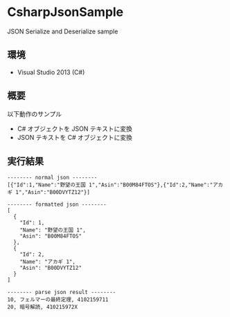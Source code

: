 # CsharpJsonSample
JSON Serialize and Deserialize sample

## 環境
- Visual Studio 2013 (C#)

## 概要
以下動作のサンプル
- C# オブジェクトを JSON テキストに変換
- JSON テキストを C# オブジェクトに変換

## 実行結果
```text
-------- normal json --------
[{"Id":1,"Name":"野望の王国 1","Asin":"B00M84FTOS"},{"Id":2,"Name":"アカギ 1","Asin":"B00DVYTZ12"}]

-------- formatted json --------
[
  {
    "Id": 1,
    "Name": "野望の王国 1",
    "Asin": "B00M84FTOS"
  },
  {
    "Id": 2,
    "Name": "アカギ 1",
    "Asin": "B00DVYTZ12"
  }
]

-------- parse json result --------
10, フェルマーの最終定理, 4102159711
20, 暗号解読, 410215972X
```
